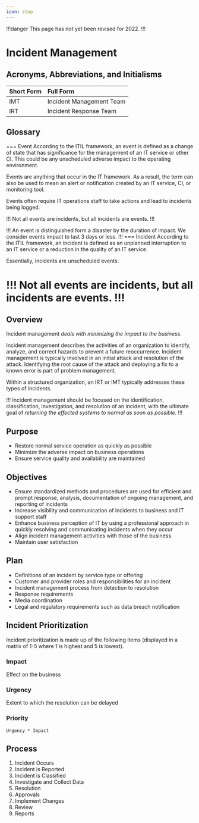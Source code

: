 ```yaml
---
icon: stop
---
```


!!!danger
This page has not yet been revised for 2022.
!!!

# Incident Management

## Acronyms, Abbreviations, and Initialisms

Short Form | Full Form
:--- | :---
IMT | Incident Management Team
IRT | Incident Response Team

## Glossary

=== Event
According to the ITIL framework, an event is defined as a change of state that has significance for the management of an IT service or other CI. This could be any unscheduled adverse impact to the operating environment.

Events are anything that occur in the IT framework. As a result, the term can also be used to mean an alert or notification created by an IT service, CI, or monitoring tool.

Events often require IT operations staff to take actions and lead to incidents being logged.

!!!
Not all events are incidents, but all incidents are events.
!!!

!!!
An event is distinguished form a disaster by the duration of impact. We consider events impact to last 3 days or less.
!!!
=== Incident
According to the ITIL framework, an incident is defined as an unplanned interruption to an IT service or a reduction in the quality of an IT service.

Essentially, incidents are unscheduled events.

!!!
Not all events are incidents, but all incidents are events.
!!!
===

## Overview

Incident management *deals with minimizing the impact to the business*.

Incident management describes the activities of an organization to identify, analyze, and correct hazards to prevent a future reoccurrence. Incident management is typically involved in an initial attack and resolution of the attack. Identifying the root cause of the attack and deploying a fix to a known error is part of problem management.

Within a structured organization, an IRT or IMT typically addresses these types of incidents.

!!!
Incident management should be focused on the identification, classification, investigation, and resolution of an incident, with the ultimate goal of *returning the effected systems to normal as soon as possible*.
!!!

## Purpose

- Restore normal service operation as quickly as possible
- Minimize the adverse impact on business operations
- Ensure service quality and availability are maintained

## Objectives

- Ensure standardized methods and procedures are used for efficient and prompt response, analysis, documentation of ongoing management, and reporting of incidents
- Increase visibility and communication of incidents to business and IT support staff
- Enhance business perception of IT by using a professional approach in quickly resolving and communicating incidents when they occur
- Align incident management activities with those of the business
- Maintain user satisfaction

## Plan

- Definitions of an incident by service type or offering
- Customer and provider roles and responsibilities for an incident
- Incident management process from detection to resolution
- Response requirements
- Media coordination
- Legal and regulatory requirements such as data breach notification

## Incident Prioritization

Incident prioritization is made up of the following items (displayed in a matrix of 1-5 where 1 is highest and 5 is lowest).

### Impact

Effect on the business

### Urgency

Extent to which the resolution can be delayed

### Priority

`Urgency * Impact`

## Process

1. Incident Occurs
2. Incident is Reported
3. Incident is Classified
4. Investigate and Collect Data
5. Resolution
6. Approvals
7. Implement Changes
8. Review
9. Reports
